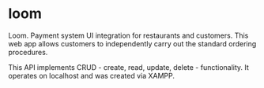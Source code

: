# loom
Loom.
Payment system UI integration for restaurants and customers. This web app allows customers to independently carry out the standard ordering procedures. 

This API implements CRUD - create, read, update, delete - functionality. It operates on localhost and was created via XAMPP.
